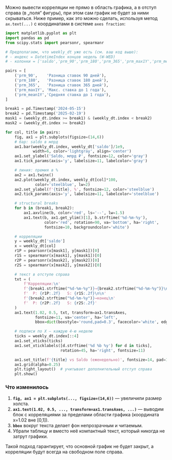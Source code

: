 Можно вывести корреляции не прямо в область графика, а в отступ справа (в „поля“ фигуры), при этом сам график не будет за ними скрываться. Ниже пример, как это можно сделать, используя метод `ax.text(...)` с координатами в системе `axes fraction`:

```python
import matplotlib.pyplot as plt
import pandas as pd
from scipy.stats import pearsonr, spearmanr

# Предполагаем, что weekly_dt уже есть (см. ваш код выше):
# - индекс = DatetimeIndex концов недель (W-WED)
# - колонки = ['saldo','prm_90','prm_180','prm_365','prm_max1Y','prm_mean1Y']

pairs = [
    ('prm_90',    'Разница ставок 90 дней'),
    ('prm_180',   'Разница ставок 180 дней'),
    ('prm_365',   'Разница ставок 365 дней'),
    ('prm_max1Y', 'Макс. ставка до 1 года'),
    ('prm_mean1Y','Средняя ставка до 1 года'),
]

break1 = pd.Timestamp('2024-05-15')
break2 = pd.Timestamp('2025-02-19')
mask1 = (weekly_dt.index >= break1) & (weekly_dt.index < break2)
mask2 = (weekly_dt.index >= break2)

for col, title in pairs:
    fig, ax1 = plt.subplots(figsize=(14,6))
    # бар: saldo в млрд
    ax1.bar(weekly_dt.index, weekly_dt['saldo']/1e9,
            width=6, color='lightgray', align='center')
    ax1.set_ylabel('Saldo, млрд ₽', fontsize=12, color='gray')
    ax1.tick_params(axis='y', labelsize=11, labelcolor='gray')

    # линия: премия в %
    ax2 = ax1.twinx()
    ax2.plot(weekly_dt.index, weekly_dt[col]*100,
             color='steelblue', lw=2)
    ax2.set_ylabel(f'{title}, %', fontsize=12, color='steelblue')
    ax2.tick_params(axis='y', labelsize=11, labelcolor='steelblue')

    # structural breaks
    for b in (break1, break2):
        ax1.axvline(b, color='red', ls='--', lw=1.5)
        ax1.text(b, ax1.get_ylim()[1], b.strftime('%d-%m-%y'),
                 color='red', rotation=90, va='bottom', ha='right',
                 fontsize=10, backgroundcolor='white')

    # корреляции
    y = weekly_dt['saldo']
    x = weekly_dt[col]
    r1P = pearsonr(x[mask1], y[mask1])[0]
    r1S = spearmanr(x[mask1], y[mask1])[0]
    r2P = pearsonr(x[mask2], y[mask2])[0]
    r2S = spearmanr(x[mask2], y[mask2])[0]

    # текст в отступе справа
    txt = (
        f'Корреляции:\n'
        f'{break1.strftime("%d-%m-%y")}→{break2.strftime("%d-%m-%y")}\n'
        f'  P: {r1P:.2f}   S: {r1S:.2f}\n\n'
        f'{break2.strftime("%d-%m-%y")}→конец\n'
        f'  P: {r2P:.2f}   S: {r2S:.2f}'
    )
    ax1.text(1.02, 0.5, txt, transform=ax1.transAxes,
             fontsize=11, va='center', ha='left',
             bbox=dict(boxstyle='round,pad=0.3', facecolor='white', edgecolor='gray'))

    # подписи по X — каждую 4‑ю неделю
    ticks = weekly_dt.index[::4]
    ax1.set_xticks(ticks)
    ax1.set_xticklabels([d.strftime('%d %b %y') for d in ticks],
                        rotation=45, ha='right', fontsize=11)

    ax1.set_title(f'{title} vs Saldo (еженедельно)', fontsize=14, pad=12)
    ax1.grid(alpha=0.25)
    plt.tight_layout()  # учитывает дополнительный отступ справа
    plt.show()
```

### Что изменилось
1. **`fig, ax1 = plt.subplots(..., figsize=(14,6))`** — увеличили размер холста.  
2. **`ax1.text(1.02, 0.5, ..., transform=ax1.transAxes, ...)`** — выводим блок с корреляциями за пределами области графика (координата x=1.02 вне [0,1]).  
3. **`bbox`** вокруг текста делает фон непрозрачным и читаемым.  
4. Убрали таблицу и вместо неё компактный текст, который никогда не затрут графики.  

Такой подход гарантирует, что основной график не будет закрыт, а корреляции будут всегда на свободном поле справа.
